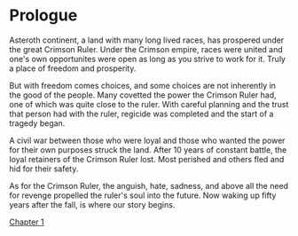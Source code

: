 # Prologue

Asteroth continent, a land with many long lived races, has prospered under the great Crimson Ruler. Under the Crimson empire, races were united and one's own opportunites were open as long as you strive to work for it. Truly a place of freedom and prosperity.

But with freedom comes choices, and some choices are not inherently in the good of the people. Many covetted the power the Crimson Ruler had, one of which was quite close to the ruler. With careful planning and the trust that person had with the ruler, regicide was completed and the start of a tragedy began. 

A civil war between those who were loyal and those who wanted the power for their own purposes struck the land. After 10 years of constant battle, the loyal retainers of the Crimson Ruler lost. Most perished and others fled and hid for their safety. 

As for the Crimson Ruler, the anguish, hate, sadness, and above all the need for revenge propelled the ruler's soul into the future. Now waking up fifty years after the fall, is where our story begins.

[Chapter 1](CH1.md)